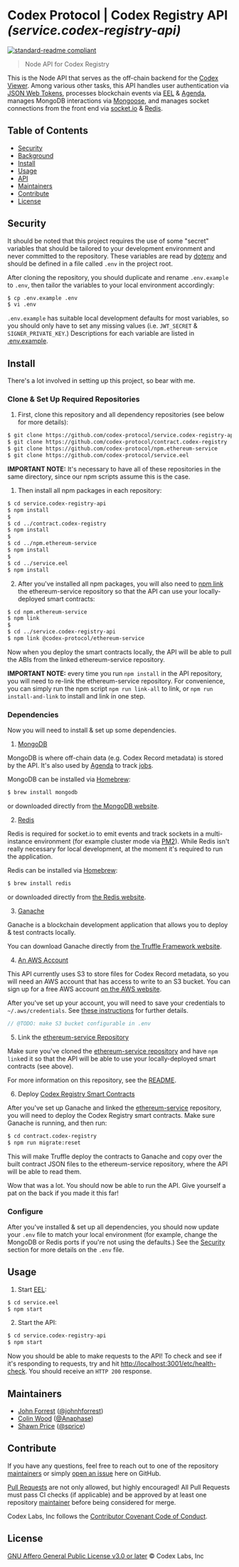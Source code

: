 # Codex Protocol | Codex Registry API _(service.codex-registry-api)_

[![standard-readme compliant](https://img.shields.io/badge/readme%20style-standard-brightgreen.svg?style=flat-square)](https://github.com/RichardLitt/standard-readme)

> Node API for Codex Registry

This is the Node API that serves as the off-chain backend for the [Codex Viewer](https://github.com/codex-protocol/web.codex-viewer). Among various other tasks, this API handles user authentication via [JSON Web Tokens](https://www.npmjs.com/package/jsonwebtoken), processes blockchain events via [EEL](https://github.com/codex-protocol/service.eel) & [Agenda](https://www.npmjs.com/package/agenda), manages MongoDB interactions via [Mongoose](https://www.npmjs.com/package/mongoose), and manages socket connections from the front end via [socket.io](https://www.npmjs.com/package/socket.io) & [Redis](https://www.npmjs.com/package/redis).

## Table of Contents

- [Security](#security)
- [Background](#background)
- [Install](#install)
- [Usage](#usage)
- [API](#api)
- [Maintainers](#maintainers)
- [Contribute](#contribute)
- [License](#license)


## Security

It should be noted that this project requires the use of some "secret" variables that should be tailored to your development environment and never committed to the repository. These variables are read by [dotenv](https://www.npmjs.com/package/dotenv) and should be defined in a file called `.env` in the project root.

After cloning the repository, you should duplicate and rename `.env.example` to `.env`, then tailor the variables to your local environment accordingly:

```bash
$ cp .env.example .env
$ vi .env
```

`.env.example` has suitable local development defaults for most variables, so you should only have to set any missing values (i.e. `JWT_SECRET` & `SIGNER_PRIVATE_KEY`.) Descriptions for each variable are listed in [.env.example](.env.example).

## Install

There's a lot involved in setting up this project, so bear with me.

### Clone & Set Up Required Repositories

1. First, clone this repository and all dependency repositories (see below for more details):

```bash
$ git clone https://github.com/codex-protocol/service.codex-registry-api
$ git clone https://github.com/codex-protocol/contract.codex-registry
$ git clone https://github.com/codex-protocol/npm.ethereum-service
$ git clone https://github.com/codex-protocol/service.eel
```

**IMPORTANT NOTE:** It's necessary to have all of these repositories in the same directory, since our npm scripts assume this is the case.

1. Then install all npm packages in each repository:

```bash
$ cd service.codex-registry-api
$ npm install
$
$ cd ../contract.codex-registry
$ npm install
$
$ cd ../npm.ethereum-service
$ npm install
$
$ cd ../service.eel
$ npm install
```

2. After you've installed all npm packages, you will also need to [npm link](https://docs.npmjs.com/cli/link) the ethereum-service repository so that the API can use your locally-deployed smart contracts:

```bash
$ cd npm.ethereum-service
$ npm link
$
$ cd ../service.codex-registry-api
$ npm link @codex-protocol/ethereum-service
```

Now when you deploy the smart contracts locally, the API will be able to pull the ABIs from the linked ethereum-service repository.

**IMPORTANT NOTE:** every time you run `npm install` in the API repository, you will need to re-link the ethereum-service repository. For convenience, you can simply run the npm script `npm run link-all` to link, or `npm run install-and-link` to install and link in one step.

### Dependencies

Now you will need to install & set up some dependencies.

1. [MongoDB](https://www.mongodb.com/download-center)

MongoDB is where off-chain data (e.g. Codex Record metadata) is stored by the API. It's also used by [Agenda](https://www.npmjs.com/package/agenda) to track [jobs](src/jobs).

MongoDB can be installed via [Homebrew](https://brew.sh/):

```bash
$ brew install mongodb
```

or downloaded directly from [the MongoDB website](https://www.mongodb.com/download-center).


2. [Redis](https://www.npmjs.com/package/redis)

Redis is required for socket.io to emit events and track sockets in a multi-instance environment (for example cluster mode via [PM2](https://github.com/Unitech/pm2)). While Redis isn't really necessary for local development, at the moment it's required to run the application.

Redis can be installed via [Homebrew](https://brew.sh/):

```bash
$ brew install redis
```

or downloaded directly from [the Redis website](https://redis.io/).


3. [Ganache](http://truffleframework.com/ganache)

Ganache is a blockchain development application that allows you to deploy & test contracts locally.

You can download Ganache directly from [the Truffle Framework website](http://truffleframework.com/ganache).


4. [An AWS Account](https://aws.amazon.com/)

This API currently uses S3 to store files for Codex Record metadata, so you will need an AWS account that has access to write to an S3 bucket. You can sign up for a free AWS account [on the AWS website](https://aws.amazon.com/).

After you've set up your account, you will need to save your credentials to `~/.aws/credentials`. See [these instructions](https://docs.aws.amazon.com/sdk-for-javascript/v2/developer-guide/loading-node-credentials-shared.html) for further details.

```javascript
// @TODO: make S3 bucket configurable in .env
```

5. Link the [ethereum-service Repository](https://github.com/codex-protocol/npm.ethereum-service)

Make sure you've cloned the [ethereum-service repository](https://github.com/codex-protocol/npm.ethereum-service) and have `npm link`ed it so that the API will be able to use your locally-deployed smart contracts (see above).

For more information on this repository, see the [README](https://github.com/codex-protocol/npm.ethereum-service/blob/master/README.md).

6. Deploy [Codex Registry Smart Contracts](https://github.com/codex-protocol/contract.codex-registry)

After you've set up Ganache and linked the [ethereum-service](https://github.com/codex-protocol/npm.ethereum-service) repository, you will need to deploy the Codex Registry smart contracts. Make sure Ganache is running, and then run:

```bash
$ cd contract.codex-registry
$ npm run migrate:reset
```

This will make Truffle deploy the contracts to Ganache and copy over the built contract JSON files to the ethereum-service repository, where the API will be able to read them.


Wow that was a lot. You should now be able to run the API. Give yourself a pat on the back if you made it this far!


### Configure

After you've installed & set up all dependencies, you should now update your `.env` file to match your local environment (for example, change the MongoDB or Redis ports if you're not using the defaults.) See the [Security](#security) section for more details on the `.env` file.


## Usage

1. Start [EEL](https://github.com/codex-protocol/service.eel):

```bash
$ cd service.eel
$ npm start
```

2. Start the API:
```bash
$ cd service.codex-registry-api
$ npm start
```

Now you should be able to make requests to the API! To check and see if it's responding to requests, try and hit [http://localhost:3001/etc/health-check](http://localhost:3001/etc/health-check). You should receive an `HTTP 200` response.


## Maintainers

- [John Forrest](mailto:john@codexprotocol.com) ([@johnhforrest](https://github.com/johnhforrest))
- [Colin Wood](mailto:colin@codexprotocol.com) ([@Anaphase](https://github.com/Anaphase))
- [Shawn Price](mailto:shawn@codexprotocol.com) ([@sprice](https://github.com/sprice))


## Contribute

If you have any questions, feel free to reach out to one of the repository [maintainers](#maintainers) or simply [open an issue](https://github.com/codex-protocol/service.codex-registry-api/issues/new) here on GitHub.

[Pull Requests](https://github.com/codex-protocol/service.codex-registry-api/pulls) are not only allowed, but highly encouraged! All Pull Requests must pass CI checks (if applicable) and be approved by at least one repository [maintainer](#maintainers) before being considered for merge.

Codex Labs, Inc follows the [Contributor Covenant Code of Conduct](https://contributor-covenant.org/version/1/4/code-of-conduct).


## License

[GNU Affero General Public License v3.0 or later](LICENSE) © Codex Labs, Inc
